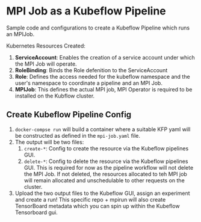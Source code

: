 # MPI Job as a Kubeflow Pipeline

Sample code and configurations to create a Kubeflow Pipeline which runs an MPIJob.

Kubernetes Resources Created:

1. **ServiceAccount**: Enables the creation of a service account under which the MPI Job will operate.
2. **RoleBinding**: Binds the Role defenition to the ServiceAccount
3. **Role**: Defines the access needed for the kubeflow namespace and the user's namespace to coordinate a pipeline and an MPI Job.
4. **MPIJob**: This defines the actual MPI job, MPI Operator is required to be installed on the Kubflow cluster.

## Create Kubeflow Pipeline Config

1. `docker-compse run` will build a container where a suitable KFP yaml will be constructed as defined in the `mpi-job.yaml` file.
2. The output will be two files:
   1. `create-*`: Config to create the resource via the Kubeflow pipelines GUI.
   2. `delete-*`: Config to delete the resource via the Kubeflow pipelines GUI. This is required for now as the pipeline workflow will not delete the MPI Job. If not deleted, the resources allocated to teh MPI job will remain allocated and unschedulable to other requests on the cluster.
3. Upload the two output files to the Kubeflow GUI, assign an experiment and create a run! This specific repo + mpirun will also create TensorBoard metadata which you can spin up within the Kubeflow Tensorboard gui.
